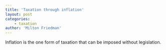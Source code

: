 ```yaml
---
title: 'Taxation through inflation'
layout: post
categories:
    - taxation
author: 'Milton Friedman'
---
```


Inflation is the one form of taxation that can be imposed without legislation.